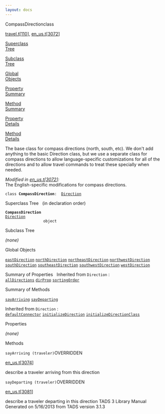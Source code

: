 ```yaml
---
layout: docs
---
```

<span class="title">CompassDirection</span><span class="type">class</span>

[travel.t](../file/travel.t.html)\[[110](../source/travel.t.html#110)\],
[en_us.t](../file/en_us.t.html)\[[3072](../source/en_us.t.html#3072)\]

[Superclass  
Tree](#_SuperClassTree_)

[Subclass  
Tree](#_SubClassTree_)

[Global  
Objects](#_ObjectSummary_)

[Property  
Summary](#_PropSummary_)

[Method  
Summary](#_MethodSummary_)

[Property  
Details](#_Properties_)

[Method  
Details](#_Methods_)



The base class for compass directions (north, south, etc). We don't add
anything to the basic Direction class, but we use a separate class for
compass directions to allow language-specific customizations for all of
the directions and to allow travel commands to treat these specially
when needed.

*Modified in
[en_us.t](../file/en_us.t.html)\[[3072](../source/en_us.t.html#3072)\]:*  
The English-specific modifications for compass directions.

`class `**`CompassDirection`**` :   `[`Direction`](../object/Direction.html)



<span id="_SuperClassTree_"></span>



<span class="hdln">Superclass Tree</span>   (in declaration order)



**`CompassDirection`**  
[`Direction`](../object/Direction.html)  
`                 object`  
<span id="_SubClassTree_"></span>



<span class="hdln">Subclass Tree</span>  



*(none)* <span id="_ObjectSummary_"></span>



<span class="hdln">Global Objects</span>  



[`eastDirection`](../object/eastDirection.html) [`northDirection`](../object/northDirection.html) [`northeastDirection`](../object/northeastDirection.html) [`northwestDirection`](../object/northwestDirection.html) [`southDirection`](../object/southDirection.html) [`southeastDirection`](../object/southeastDirection.html) [`southwestDirection`](../object/southwestDirection.html) [`westDirection`](../object/westDirection.html)
<span id="_PropSummary_"></span>



<span class="hdln">Summary of Properties</span>  
Inherited from `Direction` :  
[`allDirections`](../object/Direction.html#allDirections) [`dirProp`](../object/Direction.html#dirProp) [`sortingOrder`](../object/Direction.html#sortingOrder)

<span id="_MethodSummary_"></span>



<span class="hdln">Summary of Methods</span>  



[`sayArriving`](#sayArriving) [`sayDeparting`](#sayDeparting)

Inherited from `Direction` :  
[`defaultConnector`](../object/Direction.html#defaultConnector) [`initializeDirection`](../object/Direction.html#initializeDirection) [`initializeDirectionClass`](../object/Direction.html#initializeDirectionClass)

<span id="_Properties_"></span>



<span class="hdln">Properties</span>  



*(none)* <span id="_Methods_"></span>



<span class="hdln">Methods</span>  



<span id="sayArriving"></span>

`sayArriving (traveler)`<span class="rem">OVERRIDDEN</span>

[en_us.t](../file/en_us.t.html)\[[3074](../source/en_us.t.html#3074)\]



describe a traveler arriving from this direction



<span id="sayDeparting"></span>

`sayDeparting (traveler)`<span class="rem">OVERRIDDEN</span>

[en_us.t](../file/en_us.t.html)\[[3081](../source/en_us.t.html#3081)\]



describe a traveler departing in this direction
TADS 3 Library Manual  
Generated on 5/16/2013 from TADS version 3.1.3


